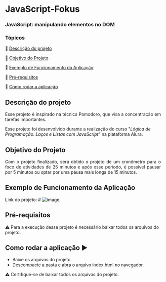 <h1>JavaScript-Fokus</h1> 
<h3>JavaScript: manipulando elementos no DOM</h3>

### Tópicos 

:small_blue_diamond: [Descrição do projeto](#descrição-do-projeto)

:small_blue_diamond: [Objetivo do Projeto](#objetivo-do-projeto)

:small_blue_diamond: [Exemplo de Funcionamento da Aplicação](#exemplo-de-funcionamento-da-aplicação)

:small_blue_diamond: [Pré-requisitos](#pré-requisitos)

:small_blue_diamond: [Como rodar a aplicação](#como-rodar-a-aplicação-arrow_forward)


## Descrição do projeto 

<p align="justify">
  Esse projeto é inspirado na técnica Pomodoro, que visa a concentração em tarefas importantes.
<p>Esse projeto foi desenvolvido durante a realização do curso "<em>Lógica de Programação: Laços e Listas com JavaScript</em>" na plataforma Alura.
</p>

## Objetivo do Projeto
<p align="justify">
Com o projeto finalizado, será obtido o projeto de um cronômetro para o foco de atividades de 25 minutos e após esse período, é possível pausar por 5 minutos ou optar por uma pausa mais longa de 15 minutos.
</p>

## Exemplo de Funcionamento da Aplicação
Link do projeto: #
![image](https://github.com/ArlindoMessias/JavaScript-Fokus/assets/47644068/a214a44a-b1c0-47c0-a237-ae67607ba72c)

## Pré-requisitos

:warning: Para a execução desse projeto é necessário baixar todos os arquivos do projeto.

## Como rodar a aplicação :arrow_forward:

 - Baixe os arquivos do projeto. 
 - Descompacte a pasta e abra o arquivo index.html no navegador.
 
 :warning: Certifique-se de baixar todos os arquivos do projeto.
